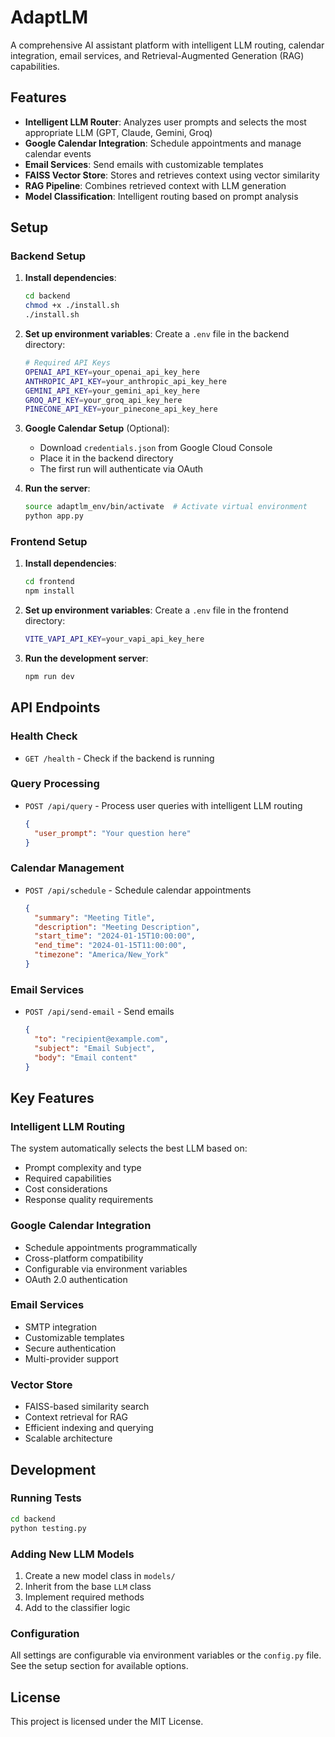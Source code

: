 # AdaptLM

A comprehensive AI assistant platform with intelligent LLM routing, calendar integration, email services, and Retrieval-Augmented Generation (RAG) capabilities.

## Features

- **Intelligent LLM Router**: Analyzes user prompts and selects the most appropriate LLM (GPT, Claude, Gemini, Groq)
- **Google Calendar Integration**: Schedule appointments and manage calendar events
- **Email Services**: Send emails with customizable templates
- **FAISS Vector Store**: Stores and retrieves context using vector similarity
- **RAG Pipeline**: Combines retrieved context with LLM generation
- **Model Classification**: Intelligent routing based on prompt analysis

## Setup

### Backend Setup

1. **Install dependencies**:
   ```bash
   cd backend
   chmod +x ./install.sh
   ./install.sh
   ```

2. **Set up environment variables**:
   Create a `.env` file in the backend directory:
   ```bash
   # Required API Keys
   OPENAI_API_KEY=your_openai_api_key_here
   ANTHROPIC_API_KEY=your_anthropic_api_key_here
   GEMINI_API_KEY=your_gemini_api_key_here
   GROQ_API_KEY=your_groq_api_key_here
   PINECONE_API_KEY=your_pinecone_api_key_here
   ```

3. **Google Calendar Setup** (Optional):
   - Download `credentials.json` from Google Cloud Console
   - Place it in the backend directory
   - The first run will authenticate via OAuth

4. **Run the server**:
   ```bash
   source adaptlm_env/bin/activate  # Activate virtual environment
   python app.py
   ```

### Frontend Setup

1. **Install dependencies**:
   ```bash
   cd frontend
   npm install
   ```

2. **Set up environment variables**:
   Create a `.env` file in the frontend directory:
   ```bash
   VITE_VAPI_API_KEY=your_vapi_api_key_here
   ```

3. **Run the development server**:
   ```bash
   npm run dev
   ```

## API Endpoints

### Health Check
- `GET /health` - Check if the backend is running

### Query Processing
- `POST /api/query` - Process user queries with intelligent LLM routing
  ```json
  {
    "user_prompt": "Your question here"
  }
  ```

### Calendar Management
- `POST /api/schedule` - Schedule calendar appointments
  ```json
  {
    "summary": "Meeting Title",
    "description": "Meeting Description",
    "start_time": "2024-01-15T10:00:00",
    "end_time": "2024-01-15T11:00:00",
    "timezone": "America/New_York"
  }
  ```

### Email Services
- `POST /api/send-email` - Send emails
  ```json
  {
    "to": "recipient@example.com",
    "subject": "Email Subject",
    "body": "Email content"
  }
  ```

## Key Features

### Intelligent LLM Routing
The system automatically selects the best LLM based on:
- Prompt complexity and type
- Required capabilities
- Cost considerations
- Response quality requirements

### Google Calendar Integration
- Schedule appointments programmatically
- Cross-platform compatibility
- Configurable via environment variables
- OAuth 2.0 authentication

### Email Services
- SMTP integration
- Customizable templates
- Secure authentication
- Multi-provider support

### Vector Store
- FAISS-based similarity search
- Context retrieval for RAG
- Efficient indexing and querying
- Scalable architecture

## Development

### Running Tests
```bash
cd backend
python testing.py
```

### Adding New LLM Models
1. Create a new model class in `models/`
2. Inherit from the base `LLM` class
3. Implement required methods
4. Add to the classifier logic

### Configuration
All settings are configurable via environment variables or the `config.py` file. See the setup section for available options.

## License

This project is licensed under the MIT License.